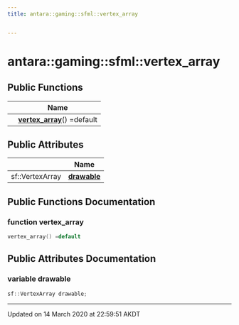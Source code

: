 ```yaml
---
title: antara::gaming::sfml::vertex_array


---
```


# antara::gaming::sfml::vertex_array















## Public Functions

|                | Name           |
| -------------- | -------------- |
|  | **[vertex_array](Classes/structantara_1_1gaming_1_1sfml_1_1vertex__array.md#function-vertex_array)**() =default  |


## Public Attributes

|                | Name           |
| -------------- | -------------- |
| sf::VertexArray | **[drawable](Classes/structantara_1_1gaming_1_1sfml_1_1vertex__array.md#variable-drawable)**  |










## Public Functions Documentation

### function vertex_array

```cpp
vertex_array() =default
```






























## Public Attributes Documentation

### variable drawable

```cpp
sf::VertexArray drawable;
```
































-------------------------------

Updated on 14 March 2020 at 22:59:51 AKDT